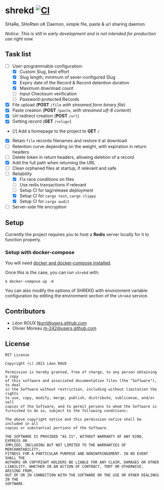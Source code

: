 # shrekd [![CI](https://github.com/Nurrl/shrekd/actions/workflows/ci.yml/badge.svg)](https://github.com/Nurrl/shrekd/actions/workflows/ci.yml)
SHaRe, SHoRten oK Daemon, simple file, paste &amp; url sharing daemon

*Notice: This is still in early development and is not intended for production use right now.*

## Task list
- [ ] User-programmable configuration:
    - [x] Custom Slug, best effort
    - [x] Slug length, minimum of sever-configured Slug
    - [x] Expiry date of the Record & Record detention duration
    - [x] Maximum download count
    - [ ] Input Checksum verification
    - [ ] Password-protected Records
- [x] File upload (**POST** `/file` *with streamed form binary file*)
- [x] Paste creation (**POST** `/paste`, *with streamed utf-8 content*)
- [x] Url redirect creation (**POST** `/url`)
- [x] Getting record (**GET** `/<slug>`)
- [/] Add a homepage to the project to **GET** `/`
- [x] Retain `file` records filenames and restore it at download
- [ ] Retention curve depending on the weight, with expiration in return headers
- [ ] Delete token in return headers, allowing deletion of a record
- [x] Add the full path when returning the URL
- [ ] Clean orphaned files at startup, if relevant and safe
- [ ] Reliability
    - [x] Fix race conditions on files
    - [ ] Use redis transactions if relevant
    - [ ] Setup CI for tag/release deployment
    - [x] Setup CI for `cargo test`, `cargo clippy`
    - [x] Setup CI for `cargo audit`
- [ ] Server-side file encryption

## Setup

Currently the project requires you to host a **Redis** server locally for it to function properly.

### Setup with docker-compose

You will need [docker and docker-compose installed](https://docs.docker.com/compose/install/).

Once this is the case, you can run `shrekd` with:

```shell
$ docker-compose up -d
```

You can also modify the options of SHREKD with environment variable configuration by
editing the environment section of the `shrekd` service.

## Contributors

- Léon ROUX <Nurrl@users.github.com>
- Olivier Moreau <m-242@users.github.com>

## License

```
MIT License

Copyright (c) 2021 Léon ROUX

Permission is hereby granted, free of charge, to any person obtaining a copy
of this software and associated documentation files (the "Software"), to deal
in the Software without restriction, including without limitation the rights
to use, copy, modify, merge, publish, distribute, sublicense, and/or sell
copies of the Software, and to permit persons to whom the Software is
furnished to do so, subject to the following conditions:

The above copyright notice and this permission notice shall be included in all
copies or substantial portions of the Software.

THE SOFTWARE IS PROVIDED "AS IS", WITHOUT WARRANTY OF ANY KIND, EXPRESS OR
IMPLIED, INCLUDING BUT NOT LIMITED TO THE WARRANTIES OF MERCHANTABILITY,
FITNESS FOR A PARTICULAR PURPOSE AND NONINFRINGEMENT. IN NO EVENT SHALL THE
AUTHORS OR COPYRIGHT HOLDERS BE LIABLE FOR ANY CLAIM, DAMAGES OR OTHER
LIABILITY, WHETHER IN AN ACTION OF CONTRACT, TORT OR OTHERWISE, ARISING FROM,
OUT OF OR IN CONNECTION WITH THE SOFTWARE OR THE USE OR OTHER DEALINGS IN THE
SOFTWARE.
```
